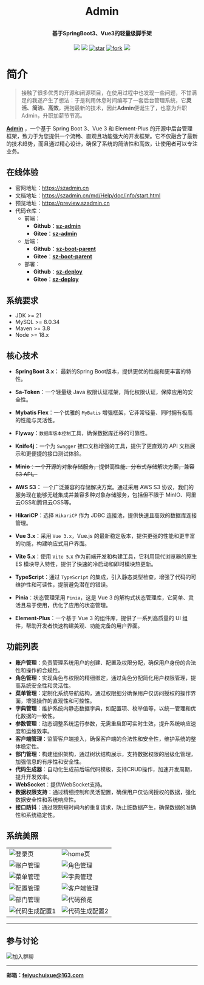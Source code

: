 <h1 align="center" style="margin: 30px 0 30px; font-weight: bold;">Admin</h1>
<h4 align="center">基于SpringBoot3、Vue3的轻量级脚手架</h4>
<p align="center">
<a href="https://github.com/feiyuchuixue/sz-boot-parent/stargazers"><img src="https://img.shields.io/github/stars/feiyuchuixue/sz-boot-parent?style=flat-square&logo=GitHub"></a>
<a href="https://github.com/feiyuchuixue/sz-boot-parent/network/members"><img src="https://img.shields.io/github/forks/feiyuchuixue/sz-boot-parent?style=flat-square&logo=GitHub"></a>
<a href='https://gitee.com/feiyuchuixue/sz-boot-parent/stargazers'><img src='https://gitee.com/feiyuchuixue/sz-boot-parent/badge/star.svg?theme=dark' alt='star'></img></a>
<a href='https://gitee.com/feiyuchuixue/sz-boot-parent/members'><img src='https://gitee.com/feiyuchuixue/sz-boot-parent/badge/fork.svg?theme=dark' alt='fork'></img></a>
<a href="https://github.com/feiyuchuixue/sz-boot-parent/blob/main/LICENSE"><img src="https://img.shields.io/badge/license-Apache_2.0-blue.svg"></a>
</p>


# 简介

> 接触了很多优秀的开源和闭源项目，在使用过程中也发现一些问题，不甘满足的我遂产生了想法：于是利用休息时间编写了一套后台管理系统，它**灵活、简洁、高效**，拥抱最新的技术，因此**Admin**便诞生了，也意为升职Admin，升职加薪节节高。

**[Admin](https://szadmin.cn/)** ，一个基于 Spring Boot 3、Vue 3 和 Element-Plus 的开源中后台管理框架，致力于为您提供一个流畅、直观且功能强大的开发框架。它不仅融合了最新的技术趋势，而且通过精心设计，确保了系统的简洁性和高效，让使用者可以专注业务。



## 在线体验

- 官网地址：https://szadmin.cn
- 文档地址：https://szadmin.cn/md/Help/doc/info/start.html
- 预览地址：https://preview.szadmin.cn
- 代码仓库：
  - 前端：
    - **Github**：**[sz-admin](https://github.com/feiyuchuixue/sz-admin.git)**
    - **Gitee**：**[sz-admin](https://gitee.com/feiyuchuixue/sz-admin.git)**
  - 后端：
    - **Github**：**[sz-boot-parent](https://github.com/feiyuchuixue/sz-boot-parent.git)**
    - **Gitee**：**[sz-boot-parent](https://gitee.com/feiyuchuixue/sz-boot-parent.git)**
  - 部署：
    - **Github**：**[sz-deploy](https://github.com/feiyuchuixue/sz-deploy.git)**
    - **Gitee**：**[sz-deploy](https://gitee.com/feiyuchuixue/sz-deploy.git)**

## 系统要求

- JDK >= 21
- MySQL >= 8.0.34
- Maven >= 3.8
- Node >= 18.x

## 核心技术

- **SpringBoot 3.x：** 最新的Spring Boot版本，提供更优的性能和更丰富的特性。
- **Sa-Token**：一个轻量级 Java 权限认证框架，简化权限认证，保障应用的安全性。
- **Mybatis Flex**：一个优雅的 `MyBatis` 增强框架，它非常轻量、同时拥有极高的性能与灵活性。
- **Flyway**：`数据库版本控制`工具，确保数据库迁移的可靠性。
- **Knife4j**：一个为 `Swagger` 接口文档增强的工具，提供了更直观的 API 文档展示和更便捷的接口测试体验。
- ~~**Minio**：一个开源的对象存储服务，提供高性能、分布式存储解决方案，兼容 S3 API。~~
- **AWS S3：** 一个广泛兼容的存储解决方案。通过采用 AWS S3 协议，我们的服务现在能够无缝集成并兼容多种对象存储服务，包括但不限于 MinIO、阿里云OSS和腾讯云OSS等。
- **HikariCP**：选择 `HikariCP` 作为 JDBC 连接池，提供快速且高效的数据库连接管理。

- **Vue 3.x**：采用 `Vue 3.x`，Vue.js 的最新稳定版本，提供更强的性能和更丰富的功能，构建响应式用户界面。
- **Vite 5.x**：使用 `Vite 5`.x 作为前端开发和构建工具，它利用现代浏览器的原生 ES 模块导入特性，提供了快速的冷启动和即时模块热更新。
- **TypeScript**：通过 `TypeScript` 的集成，引入静态类型检查，增强了代码的可维护性和可读性，提前避免潜在的错误。
- **Pinia**：状态管理采用 `Pinia`，这是 Vue 3 的解构式状态管理库，它简单、灵活且易于使用，优化了应用的状态管理。
- **Element-Plus**：一个基于 Vue 3 的组件库，提供了一系列高质量的 UI 组件，帮助开发者快速构建美观、功能完备的用户界面。

## 功能列表

- **账户管理**：负责管理系统用户的创建、配置及权限分配，确保用户身份的合法性和操作的合规性。
- **角色管理**：实现角色与权限的精细绑定，通过角色分配简化用户权限管理，提高系统安全性和灵活性。
- **菜单管理**：定制化系统导航结构，通过权限细分确保用户仅访问授权的操作界面，增强操作的直观性和可控性。
- **字典管理**：维护系统内静态数据字典，如配置项、枚举值等，以统一管理和优化数据的一致性。
- **参数管理**：动态调整系统运行参数，无需重启即可实时生效，提升系统响应速度和运维效率。
- **客户端管理**：监管客户端接入，确保客户端的合法性和安全性，维护系统的整体稳定性。
- **部门管理**：构建组织架构，通过树状结构展示，支持数据权限的层级化管理，加强信息的有序性和安全性。
- **代码生成器**：自动化生成前后端代码模板，支持CRUD操作，加速开发周期，提升开发效率。
- **WebSocket**：提供WebSocket支持。
- **数据权限支持**：通过精细控制和灵活配置，确保用户仅访问授权的数据，强化数据安全性和系统响应性。
- **接口防抖**：通过限制短时间内的重复请求，防止脏数据产生，确保数据的准确性和系统稳定性。

## 系统美照

<table>
    <tr>
        <td><img alt="登录页" src="https://minioapi.szadmin.cn/public/img/login.webp"/></td>
        <td><img alt="home页" src="https://minioapi.szadmin.cn/public/img/home.webp"/></td>
    </tr>
    <tr>
        <td><img alt="账户管理" src="https://minioapi.szadmin.cn/public/img/account.webp"/></td>
        <td><img alt="角色管理" src="https://minioapi.szadmin.cn/public/img/role.webp"/></td>
    </tr>
    <tr>
        <td><img alt="菜单管理" src="https://minioapi.szadmin.cn/public/img/menu.webp"/></td>
        <td><img alt="字典管理" src="https://minioapi.szadmin.cn/public/img/dict.webp"/></td>
    </tr>
    <tr>
        <td><img alt="配置管理" src="https://minioapi.szadmin.cn/public/img/config.webp"/></td>
        <td><img alt="客户端管理" src="https://minioapi.szadmin.cn/public/img/client.webp"/></td>
    </tr>    
    <tr>
        <td><img alt="部门管理" src="https://minioapi.szadmin.cn/public/img/dept.webp"/></td>
        <td><img alt="代码预览" src="https://minioapi.szadmin.cn/public/img/gen-preview.webp"/></td>
    </tr>
    <tr>
        <td><img alt="代码生成配置1" src="https://minioapi.szadmin.cn/public/img/gen-editor.webp"/></td>
        <td><img alt="代码生成配置2" src="https://minioapi.szadmin.cn/public/img/gen-editor2.webp"/></td>
    </tr>
</table>


----

## 参与讨论

<img alt="加入群聊" src="https://minioapi.szadmin.cn/public/img/wechat.webp"/>

------

**邮箱：feiyuchuixue@163.com**
